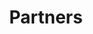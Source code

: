 ---
layout: layouts/partners.njk
title: Partners
permalink: /partners/index.html
eleventyNavigation:
  key: Partners
  order: 4
---